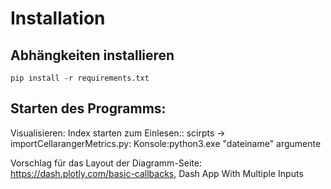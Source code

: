 # Installation

## Abhängkeiten installieren

`pip install -r requirements.txt`

## Starten des Programms:
 Visualisieren:
 Index starten
 zum Einlesen::
 scirpts -> importCellarangerMetrics.py:
 Konsole:python3.exe "dateiname" argumente

 Vorschlag für das Layout der Diagramm-Seite: https://dash.plotly.com/basic-callbacks, Dash App With Multiple Inputs